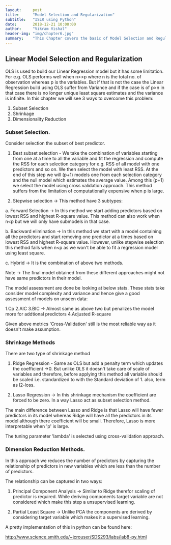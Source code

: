 ```yaml
---
layout:     post
title:      "Model Selection and Regularization"
subtitle:   "ISLR using Python"
date:       2018-12-21 10:00:00
author:     "Vikram Vishal"
header-img: "img/chapter6.jpg"
summary:    "This Chapter covers the basic of Model Selection and Regularization Demonstrated in ISLR"
---
```



## Linear Model Selection and Regularization

OLS is used to build our Linear Regression model but it has some limitation. For e.g. OLS performs well when n>>p where n is the total no. of observation whereas p is the variables. But if that is not the case the Linear Regression build using OLS suffer from Variance and if the case is of p>n in that case there is no longer unique least square estimates and the variance is infinite. In this chapter we will see 3 ways to overcome this problem:

1. Subset Selection
2. Shrinkage
3. Dimensionality Reduction


### Subset Selection.
Consider selection the subset of best predictor.

1. Best subset selection - We take the combination of variables starting from one at a time to all the variable and fit the regression and compute the RSS for each selection category for e.g. RSS of all model with one predictors and so on. We then select the model with least RSS. At the end of this step we will (p+1) models one from each selection category and the null model which estimates the average value. Among this (p+1) we select the model using cross validation approach. This method suffers from the limitation of computationally expensive when p is large.


2. Stepwise selection -> This method have 3 subtypes:

a. Forward Selection -> In this method we start adding predictors based on lowest RSS and highest R-square value. This method can also work when n<p but we will only have submodels in that case.

b. Backward elimination -> In this method we start with a model containing all the predictors and start removing one predictor at a times based on lowest RSS and highest R-square value. However, unlike stepwise selection this method fails when n<p as we won't be able to fit a regression model using least square.

c. Hybrid -> It is the combination of above two methods.

Note -> The final model obtained from these different approaches might not have same predictors in their model.

The model assessment are done be looking at below stats. These stats take consider model complexity and variance and hence give a good assessment of models on unseen data:

1.Cp
2.AIC
3.BIC -> Almost same as above two but penalizes the model more for addtional predictors
4.Adjusted R-square

Given above metrics 'Cross-Validation' still is the most reliable way as it doesn't make assumption.

### Shrinkage Methods

There are two type of shrinkage method

1. Ridge Regression - Same as OLS but add a penalty term which updates the coefficient ->0. But unlike OLS it doesn't take care of scale of variables and therefore, before applying this method all variable should be scaled i.e. standardized to with the Standard deviation of 1. also, term as l2-loss.

2. Lasso Regression -> In this shrinkage mechanism the coefficient are forced to be zero. In a way Lasso act as subset selection method.

The main difference between Lasso and Ridge is that Lasso will have fewer predictors in its model whereas Ridge will have all the predictors in its model although there coefficient will be small. Therefore, Lasso is more interpretable when 'p' is large.

The tuning parameter 'lambda' is selected using cross-validation approach.

### Dimension Reduction Methods.

In this approach we reduces the number of predictors by capturing the relationship of predictors in new variables which are less than the number of predictors.

The relationship can be captured in two ways:
1. Principal Component Analysis -> Similar to Ridge therefor scaling of predictor is required. While deriving components target variable are not considered which make this step a unsupervised learning.

2. Partial Least Square -> Unlike PCA the components are derived by considering target variable which makes it a supervised learning.


A pretty implementation of this in python can be found here:

http://www.science.smith.edu/~jcrouser/SDS293/labs/lab8-py.html 
